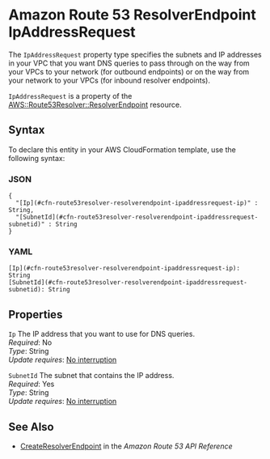 # Amazon Route 53 ResolverEndpoint IpAddressRequest<a name="aws-properties-route53resolver-resolverendpoint-ipaddressrequest"></a>

<a name="aws-properties-route53resolver-resolverendpoint-ipaddressrequest-description"></a>The `IpAddressRequest` property type specifies the subnets and IP addresses in your VPC that you want DNS queries to pass through on the way from your VPCs to your network \(for outbound endpoints\) or on the way from your network to your VPCs \(for inbound resolver endpoints\)\.

<a name="aws-properties-route53resolver-resolverendpoint-ipaddressrequest-inheritance"></a> `IpAddressRequest` is a property of the [AWS::Route53Resolver::ResolverEndpoint](aws-resource-route53resolver-resolverendpoint.md) resource\.

## Syntax<a name="aws-properties-route53resolver-resolverendpoint-ipaddressrequest-syntax"></a>

To declare this entity in your AWS CloudFormation template, use the following syntax:

### JSON<a name="aws-properties-route53resolver-resolverendpoint-ipaddressrequest-syntax.json"></a>

```
{
  "[Ip](#cfn-route53resolver-resolverendpoint-ipaddressrequest-ip)" : String,
  "[SubnetId](#cfn-route53resolver-resolverendpoint-ipaddressrequest-subnetid)" : String
}
```

### YAML<a name="aws-properties-route53resolver-resolverendpoint-ipaddressrequest-syntax.yaml"></a>

```
[Ip](#cfn-route53resolver-resolverendpoint-ipaddressrequest-ip): String
[SubnetId](#cfn-route53resolver-resolverendpoint-ipaddressrequest-subnetid): String
```

## Properties<a name="aws-properties-route53resolver-resolverendpoint-ipaddressrequest-properties"></a>

`Ip`  <a name="cfn-route53resolver-resolverendpoint-ipaddressrequest-ip"></a>
The IP address that you want to use for DNS queries\.  
 *Required*: No  
 *Type*: String  
 *Update requires*: [No interruption](using-cfn-updating-stacks-update-behaviors.md#update-no-interrupt) 

`SubnetId`  <a name="cfn-route53resolver-resolverendpoint-ipaddressrequest-subnetid"></a>
The subnet that contains the IP address\.  
 *Required*: Yes  
 *Type*: String  
 *Update requires*: [No interruption](using-cfn-updating-stacks-update-behaviors.md#update-no-interrupt) 

## See Also<a name="aws-properties-route53resolver-resolverendpoint-ipaddressrequest-seealso"></a>
+ [CreateResolverEndpoint](https://docs.aws.amazon.com/Route53/latest/APIReference/API_route53resolver_CreateResolverEndpoint.html) in the *Amazon Route 53 API Reference*